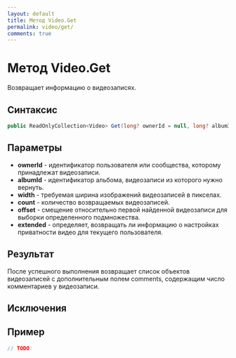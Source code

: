 ```yaml
---
layout: default
title: Метод Video.Get
permalink: video/get/
comments: true
---
```

# Метод Video.Get
Возвращает информацию о видеозаписях.

## Синтаксис
```csharp
public ReadOnlyCollection<Video> Get(long? ownerId = null, long? albumId = null, VideoWidth width, int? count = null, int? offset = null, bool extended)
```

## Параметры
+ **ownerId** - идентификатор пользователя или сообщества, которому принадлежат видеозаписи.
+ **albumId** - идентификатор альбома, видеозаписи из которого нужно вернуть.
+ **width** - требуемая ширина изображений видеозаписей в пикселах.
+ **count** - количество возвращаемых видеозаписей.
+ **offset** - смещение относительно первой найденной видеозаписи для выборки определенного подмножества.
+ **extended** - определяет, возвращать ли информацию о настройках приватности видео для текущего пользователя.

## Результат
После успешного выполнения возвращает список объектов видеозаписей с дополнительным полем comments, содержащим число комментариев у видеозаписи.

## Исключения

## Пример
```csharp
// TODO:
```